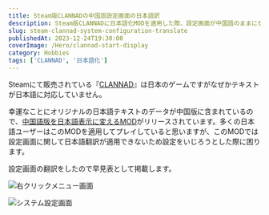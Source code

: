 ```yaml
---
title: Steam版CLANNADの中国語設定画面の日本語訳
description: Steam版CLANNADに日本語化MODを適用した際、設定画面が中国語のままになる問題への対応。設定項目の中国語と日本語対訳表を提供し、プレイヤーの設定変更をサポート。
slug: steam-clannad-system-configuration-translate
publishedAt: 2023-12-24T19:30:00
coverImage: /Hero/clannad-start-display
category: Hobbies
tags: ['CLANNAD', '日本語化']
---
```


Steamにて販売されている『[CLANNAD](https://store.steampowered.com/app/324160/CLANNAD/)』は日本のゲームですがなぜかテキストが日本語に対応していません。

幸運なことにオリジナルの日本語テキストのデータが中国版に含まれているので、[中国語版を日本語表示に変えるMOD](https://steamcommunity.com/sharedfiles/filedetails/?id=2213979247)がリリースされています。多くの日本語ユーザーはこのMODを適用してプレイしていると思いますが、このMODでは設定画面に関して日本語翻訳が適用できないため設定をいじろうとした際に困ります。

設定画面の翻訳をしたので早見表として掲載します。

![右クリックメニュー画面](/Tech/clannad-system-p1j)

![システム設定画面](/Tech/clannad-system-p2j)
